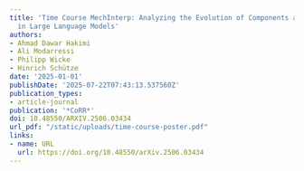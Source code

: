 ```yaml
---
title: 'Time Course MechInterp: Analyzing the Evolution of Components and Knowledge
  in Large Language Models'
authors:
- Ahmad Dawar Hakimi
- Ali Modarressi
- Philipp Wicke
- Hinrich Schütze
date: '2025-01-01'
publishDate: '2025-07-22T07:43:13.537560Z'
publication_types:
- article-journal
publication: '*CoRR*'
doi: 10.48550/ARXIV.2506.03434
url_pdf: "/static/uploads/time-course-poster.pdf"
links:
- name: URL
  url: https://doi.org/10.48550/arXiv.2506.03434
---
```

